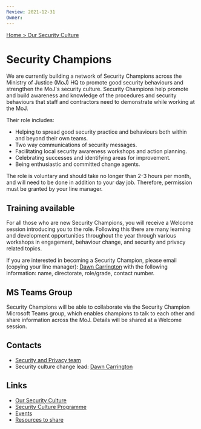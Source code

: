 ```yaml
---
Review: 2021-12-31
Owner:
---
```


[Home > Our Security Culture](security-culture-overview.md)

# Security Champions

We are currently building a network of Security Champions across the Ministry of Justice (MoJ)
HQ to promote good security behaviours and strengthen the MoJ's security
culture.
Security Champions help promote and build awareness and knowledge of the
procedures and security behaviours that staff and contractors need to
demonstrate while working at the MoJ.

Their role includes:

- Helping to spread good security practice and behaviours both within and beyond their own teams.
- Two way communications of security messages.
- Facilitating local security awareness workshops and action planning.
- Celebrating successes and identifying areas for improvement.
- Being enthusiastic and committed change agents.

The role is voluntary and should take no longer than 2-3 hours per month, and
will need to be done in addition to your day job. Therefore, permission must be
granted by your line manager.

## Training available

For all those who are new Security Champions, you will receive a Welcome session
introducing you to the role. Following this there are many learning and
development opportunities throughout the year through various workshops in
engagement, behaviour change, and security and privacy related topics.

If you are interested in becoming a Security Champion, please email (copying
your line manager): [Dawn Carrington](mailto:dawn.carrington@justice.gov.uk) with the following information: name,
directorate, role/grade, contact number.

## MS Teams Group

Security Champions will be able to collaborate via the Security Champion
Microsoft Teams group, which enables champions to talk to each other and share
information across the MoJ. Details will be shared at a Welcome session.

## Contacts
- [Security and Privacy team](mailto:security@justice.gov.uk)
- Security culture change lead: [Dawn Carrington](mailto:dawn.carrington@justice.gov.uk)

## Links

- [Our Security Culture](security-culture-overview.md)
- [Security Culture Programme](security-culture-programme.md)
- [Events](events.md)
- [Resources to share](resources.md)
